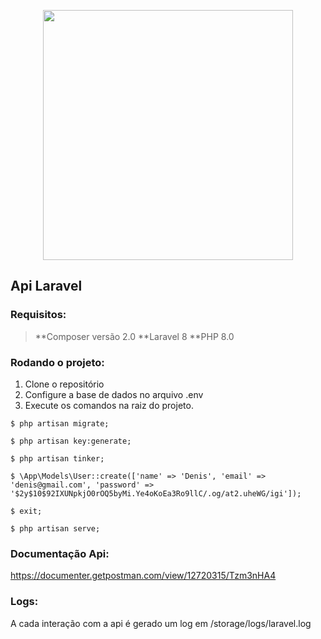 <p align="center"><a href="https://laravel.com" target="_blank"><img src="https://raw.githubusercontent.com/laravel/art/master/logo-lockup/5%20SVG/2%20CMYK/1%20Full%20Color/laravel-logolockup-cmyk-red.svg" width="400"></a></p>

## Api Laravel

### Requisitos:
> **Composer versão 2.0 **Laravel 8 **PHP 8.0

### Rodando o projeto:
1. Clone o repositório
2. Configure a base de dados no arquivo .env
3. Execute os comandos na raiz do projeto.
   
`$ php artisan migrate;`

`$ php artisan key:generate;`

`$ php artisan tinker;`

`$ \App\Models\User::create(['name' => 'Denis', 'email' => 'denis@gmail.com', 'password' => '$2y$10$92IXUNpkjO0rOQ5byMi.Ye4oKoEa3Ro9llC/.og/at2.uheWG/igi']);`

`$ exit;`

`$ php artisan serve;`

### Documentação Api:
https://documenter.getpostman.com/view/12720315/Tzm3nHA4

### Logs:
A cada interação com a api é gerado um log em /storage/logs/laravel.log

